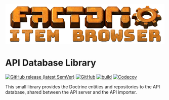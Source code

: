 ![Factorio Item Browser](https://raw.githubusercontent.com/factorio-item-browser/documentation/master/asset/image/logo.png) 

# API Database Library

[![GitHub release (latest SemVer)](https://img.shields.io/github/v/release/factorio-item-browser/api-database)](https://github.com/factorio-item-browser/api-database/releases)
[![GitHub](https://img.shields.io/github/license/factorio-item-browser/api-database)](LICENSE.md)
[![build](https://img.shields.io/github/workflow/status/factorio-item-browser/api-database/CI?logo=github)](https://github.com/factorio-item-browser/api-database/actions)
[![Codecov](https://img.shields.io/codecov/c/gh/factorio-item-browser/api-database?logo=codecov)](https://codecov.io/gh/factorio-item-browser/api-database)

This small library provides the Doctrine entities and repositories to the API database, shared between the API server 
and the API importer. 
